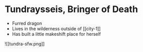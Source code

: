 # Tundraysseis, Bringer of Death

- Furred dragon
- Lives in the wilderness outside of [[city-1]]
- Has built a little makeshift place for herself

![[tundra-sfw.png]]